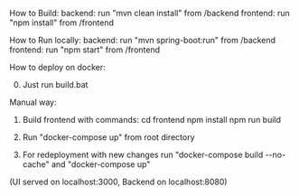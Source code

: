 How to Build:
backend: run "mvn clean install" from /backend
frontend: run "npm install" from /frontend

How to Run locally:
backend: run "mvn spring-boot:run" from /backend
frontend: run "npm start" from /frontend

How to deploy on docker: 

0) Just run build.bat

Manual way:

1) Build frontend with commands: 
cd frontend
npm install 
npm run build

2) Run "docker-compose up" from root directory

3) For redeployment with new changes run "docker-compose build --no-cache" and "docker-compose up"

(UI served on localhost:3000, Backend on localhost:8080)
